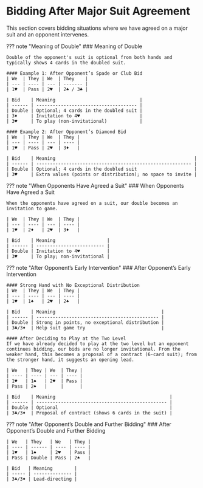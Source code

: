 # Bidding After Major Suit Agreement

This section covers bidding situations where we have agreed on a major suit and an opponent intervenes.

??? note "Meaning of Double"
    ### Meaning of Double

    Double of the opponent's suit is optional from both hands and typically shows 4 cards in the doubled suit.

    #### Example 1: After Opponent’s Spade or Club Bid
    | We  | They | We  | They    |
    | --- | ---- | --- | ------- |
    | 1♥  | Pass | 2♥  | 2♠ / 3♣ |

    | Bid    | Meaning                               |
    | ------ | ------------------------------------- |
    | Double | Optional; 4 cards in the doubled suit |
    | 3♦     | Invitation to 4♥                      |
    | 3♥     | To play (non-invitational)            |

    #### Example 2: After Opponent’s Diamond Bid
    | We  | They | We  | They |
    | --- | ---- | --- | ---- |
    | 1♥  | Pass | 2♥  | 3♦   |

    | Bid    | Meaning                                                   |
    | ------ | --------------------------------------------------------- |
    | Double | Optional; 4 cards in the doubled suit                     |
    | 3♥     | Extra values (points or distribution); no space to invite |

??? note "When Opponents Have Agreed a Suit"
    ### When Opponents Have Agreed a Suit

    When the opponents have agreed on a suit, our double becomes an invitation to game.

    | We  | They | We  | They |
    | --- | ---- | --- | ---- |
    | 1♥  | 2♦   | 2♥  | 3♦   |

    | Bid    | Meaning                   |
    | ------ | ------------------------- |
    | Double | Invitation to 4♥          |
    | 3♥     | To play; non-invitational |

??? note "After Opponent’s Early Intervention"
    ### After Opponent’s Early Intervention

    #### Strong Hand with No Exceptional Distribution
    | We  | They | We  | They |
    | --- | ---- | --- | ---- |
    | 1♥  | 1♠   | 2♥  | 2♠   |

    | Bid    | Meaning                                       |
    | ------ | --------------------------------------------- |
    | Double | Strong in points, no exceptional distribution |
    | 3♣/3♦  | Help suit game try                            |

    #### After Deciding to Play at the Two Level
    If we have already decided to play at the two level but an opponent continues bidding, our bids are no longer invitational. From the weaker hand, this becomes a proposal of a contract (6-card suit); from the stronger hand, it suggests an opening lead.

    | We   | They | We  | They |
    | ---- | ---- | --- | ---- |
    | 1♥   | 1♠   | 2♥  | Pass |
    | Pass | 2♠   |     |      |

    | Bid    | Meaning                                          |
    | ------ | ------------------------------------------------ |
    | Double | Optional                                         |
    | 3♣/3♦  | Proposal of contract (shows 6 cards in the suit) |

??? note "After Opponent’s Double and Further Bidding"
    ### After Opponent’s Double and Further Bidding

    | We   | They   | We   | They |
    | ---- | ------ | ---- | ---- |
    | 1♥   | 1♠     | 2♥   | Pass |
    | Pass | Double | Pass | 2♠   |

    | Bid   | Meaning        |
    | ----- | -------------- |
    | 3♣/3♦ | Lead-directing |
